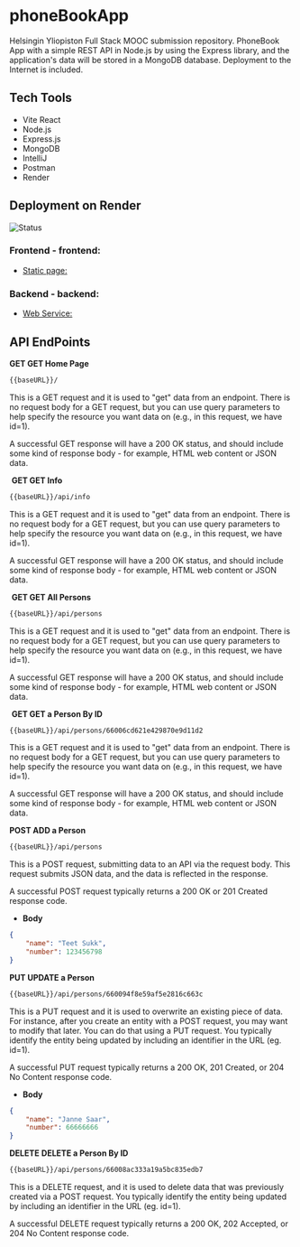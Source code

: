 # phoneBookApp

Helsingin Yliopiston Full Stack MOOC submission repository. PhoneBook App with a simple REST API in Node.js by using the Express library, and the application's data will be stored in a MongoDB database. Deployment to the Internet is included. 

## Tech Tools 

- Vite React
- Node.js
- Express.js
- MongoDB
- IntelliJ
- Postman
- Render

## Deployment on Render

![Status](https://img.shields.io/badge/render-published-darkgreen.svg)

### Frontend - frontend:

- [Static page:](https://vickneee-phonebookapp.onrender.com/) 

### Backend - backend:

- [Web Service:](https://phonebook-backend-cmob.onrender.com/)

## API EndPoints

**GET GET Home Page**

```bash
{{baseURL}}/
```

This is a GET request and it is used to "get" data from an endpoint. There is no request body for a GET request, but you can use query parameters to help specify the resource you want data on (e.g., in this request, we have id=1).

A successful GET response will have a 200 OK status, and should include some kind of response body - for example, HTML web content or JSON data.

﻿
**GET GET Info**

```bash
{{baseURL}}/api/info
```

This is a GET request and it is used to "get" data from an endpoint. There is no request body for a GET request, but you can use query parameters to help specify the resource you want data on (e.g., in this request, we have id=1).

A successful GET response will have a 200 OK status, and should include some kind of response body - for example, HTML web content or JSON data.

﻿
**GET GET All Persons**

```bash
{{baseURL}}/api/persons
```

This is a GET request and it is used to "get" data from an endpoint. There is no request body for a GET request, but you can use query parameters to help specify the resource you want data on (e.g., in this request, we have id=1).

A successful GET response will have a 200 OK status, and should include some kind of response body - for example, HTML web content or JSON data.

﻿
**GET GET a Person By ID**

```bash
{{baseURL}}/api/persons/66006cd621e429870e9d11d2
```

This is a GET request and it is used to "get" data from an endpoint. There is no request body for a GET request, but you can use query parameters to help specify the resource you want data on (e.g., in this request, we have id=1).

A successful GET response will have a 200 OK status, and should include some kind of response body - for example, HTML web content or JSON data.

﻿**POST ADD a Person**
 
```bash
{{baseURL}}/api/persons
```

This is a POST request, submitting data to an API via the request body. This request submits JSON data, and the data is reflected in the response.

A successful POST request typically returns a 200 OK or 201 Created response code.

- **Body**

```json
{
    "name": "Teet Sukk",
    "number": 123456798
}
```

**PUT UPDATE a Person**

```bash
{{baseURL}}/api/persons/660094f8e59af5e2816c663c
```

This is a PUT request and it is used to overwrite an existing piece of data. For instance, after you create an entity with a POST request, you may want to modify that later. You can do that using a PUT request. You typically identify the entity being updated by including an identifier in the URL (eg. id=1).

A successful PUT request typically returns a 200 OK, 201 Created, or 204 No Content response code.

- **Body**

```json
{
    "name": "Janne Saar",
    "number": 66666666
}
```

**DELETE** **DELETE a Person By ID**

```bash
{{baseURL}}/api/persons/66008ac333a19a5bc835edb7
```

This is a DELETE request, and it is used to delete data that was previously created via a POST request. You typically identify the entity being updated by including an identifier in the URL (eg. id=1).

A successful DELETE request typically returns a 200 OK, 202 Accepted, or 204 No Content response code.

